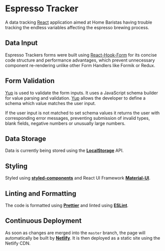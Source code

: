 # Espresso Tracker

A data tracking [React](https://reactjs.org/) application aimed at Home Baristas having trouble tracking the endless variables affecting the espresso brewing process.

## Data Input

Espresso Trackers forms were built using [React-Hook-Form](https://react-hook-form.com/) for its concise code structure and performance advantages, which prevent unnecessary component re-rendering unlike other Form Handlers like Formik or Redux.

## Form Validation

[Yup](https://github.com/jquense/yup) is used to validate the form inputs. It uses a JavaScript schema builder for value parsing and validation. [Yup](https://github.com/jquense/yup) allows the developer to define a schema which value matches the user input.

If the user input is not matched to set schema values it returns the user with corresponding error messages, preventing submission of invalid types, blank fields, negative numbers or unusually large numbers.

## Data Storage

Data is currently being stored using the [**LocalStorage**](https://developer.mozilla.org/en-US/docs/Web/API/Storage) API.

## Styling

Styled using [**styled-components**](https://www.styled-components.com) and React UI Framework [**Material-UI**](**https://material-ui.com/**).

## Linting and Formatting

The code is formatted using **[Prettier](https://github.com/prettier/prettier)** and linted using **[ESLint](https://eslint.org/)**.

## Continuous Deployment

As soon as changes are merged into the `master` branch, the page will automatically be built by **[Netlify](https://netlify.com)**. It is then deployed as a static site using the Netlify CDN.
